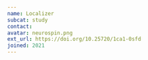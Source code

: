 ```yaml
---
name: Localizer
subcat: study
contact:
avatar: neurospin.png
ext_url: https://doi.org/10.25720/1ca1-0sfd
joined: 2021
---
```


